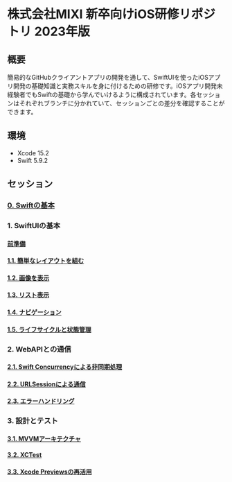 # 株式会社MIXI 新卒向けiOS研修リポジトリ 2023年版

## 概要

簡易的なGitHubクライアントアプリの開発を通して、SwiftUIを使ったiOSアプリ開発の基礎知識と実務スキルを身に付けるための研修です。iOSアプリ開発未経験者でもSwiftの基礎から学んでいけるように構成されています。各セッションはそれぞれブランチに分かれていて、セッションごとの差分を確認することができます。

## 環境

- Xcode 15.2
- Swift 5.9.2

## セッション
### [0. Swiftの基本](https://github.com/mixigroup/ios-swiftui-training/tree/session-0)

### 1. SwiftUIの基本
#### [前準備](https://github.com/mixigroup/ios-swiftui-training/tree/session-1-prepare)

#### [1.1. 簡単なレイアウトを組む](https://github.com/mixigroup/ios-swiftui-training/tree/session-1.1)

#### [1.2. 画像を表示](https://github.com/mixigroup/ios-swiftui-training/tree/session-1.2)

#### [1.3. リスト表示](https://github.com/mixigroup/ios-swiftui-training/tree/session-1.3)

#### [1.4. ナビゲーション](https://github.com/mixigroup/ios-swiftui-training/tree/session-1.4)

#### [1.5. ライフサイクルと状態管理](https://github.com/mixigroup/ios-swiftui-training/tree/session-1.5)

### 2. WebAPIとの通信
#### [2.1. Swift Concurrencyによる非同期処理](https://github.com/mixigroup/ios-swiftui-training/tree/session-2.1)

#### [2.2. URLSessionによる通信](https://github.com/mixigroup/ios-swiftui-training/tree/session-2.2)

#### [2.3. エラーハンドリング](https://github.com/mixigroup/ios-swiftui-training/tree/session-2.3)

### 3. 設計とテスト
#### [3.1. MVVMアーキテクチャ](https://github.com/mixigroup/ios-swiftui-training/tree/session-3.1)

#### [3.2. XCTest](https://github.com/mixigroup/ios-swiftui-training/tree/session-3.2)

#### [3.3. Xcode Previewsの再活用](https://github.com/mixigroup/ios-swiftui-training/tree/session-3.3)

<!-- ### 4. ログイン -->
